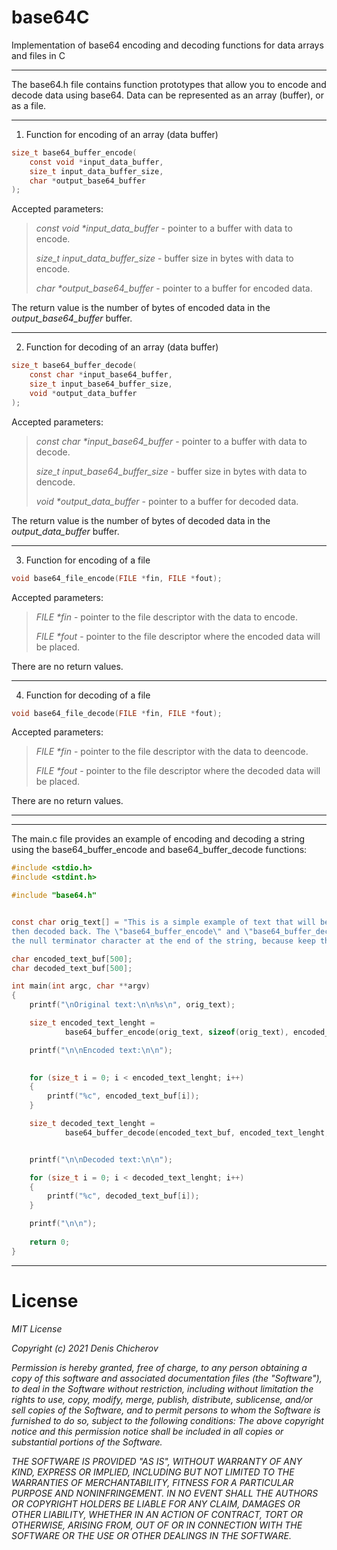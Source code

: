 # base64C
Implementation of base64 encoding and decoding functions for data arrays and files in C

___

The base64.h file contains function prototypes that allow you to encode and decode data using base64. Data can be represented as an array (buffer), or as a file.

___

1. Function for encoding of an array (data buffer)

```c
size_t base64_buffer_encode(
    const void *input_data_buffer,
    size_t input_data_buffer_size,
    char *output_base64_buffer
);
```
Accepted parameters:
>_const void *input_data_buffer_ - pointer to a buffer with data to encode.
>
>_size_t input_data_buffer_size_ - buffer size in bytes with data to encode.
>
>_char *output_base64_buffer_ - pointer to a buffer for encoded data.

The return value is the number of bytes of encoded data in the _output_base64_buffer_ buffer.


___

2. Function for decoding of an array (data buffer)

```c
size_t base64_buffer_decode(
    const char *input_base64_buffer,
    size_t input_base64_buffer_size,
    void *output_data_buffer
);
```
Accepted parameters:
>_const char *input_base64_buffer_ - pointer to a buffer with data to decode.
>
>_size_t input_base64_buffer_size_ - buffer size in bytes with data to dencode.
>
>_void *output_data_buffer_ - pointer to a buffer for decoded data.

The return value is the number of bytes of decoded data in the _output_data_buffer_ buffer.


___

3. Function for encoding of a file

```c
void base64_file_encode(FILE *fin, FILE *fout);
```
Accepted parameters:
>_FILE *fin_ - pointer to the file descriptor with the data to encode.
>
>_FILE *fout_ - pointer to the file descriptor where the encoded data will be placed.

There are no return values.

___

4. Function for decoding of a file

```c
void base64_file_decode(FILE *fin, FILE *fout);
```
Accepted parameters:
>_FILE *fin_ - pointer to the file descriptor with the data to deencode.
>
>_FILE *fout_ - pointer to the file descriptor where the decoded data will be placed.

There are no return values.

___
___
The main.c file provides an example of encoding and decoding a string using the base64_buffer_encode and base64_buffer_decode functions:

```c
#include <stdio.h>
#include <stdint.h>

#include "base64.h"


const char orig_text[] = "This is a simple example of text that will be encoded with base64 and \
then decoded back. The \"base64_buffer_encode\" and \"base64_buffer_decode\" functions do not set \
the null terminator character at the end of the string, because keep this in mind.";

char encoded_text_buf[500];
char decoded_text_buf[500];

int main(int argc, char **argv)
{
	printf("\nOriginal text:\n\n%s\n", orig_text);

	size_t encoded_text_lenght =
            base64_buffer_encode(orig_text, sizeof(orig_text), encoded_text_buf);

	printf("\n\nEncoded text:\n\n");
	

	for (size_t i = 0; i < encoded_text_lenght; i++)
	{
		printf("%c", encoded_text_buf[i]);
	}

	size_t decoded_text_lenght =
            base64_buffer_decode(encoded_text_buf, encoded_text_lenght, decoded_text_buf);


	printf("\n\nDecoded text:\n\n");

	for (size_t i = 0; i < decoded_text_lenght; i++)
	{
		printf("%c", decoded_text_buf[i]);
	}

	printf("\n\n");
	
	return 0;
}
```

___

# License

*MIT License*

*Copyright (c) 2021 Denis Chicherov*

*Permission is hereby granted, free of charge, to any person obtaining a copy
of this software and associated documentation files (the "Software"), to deal
in the Software without restriction, including without limitation the rights
to use, copy, modify, merge, publish, distribute, sublicense, and/or sell
copies of the Software, and to permit persons to whom the Software is
furnished to do so, subject to the following conditions:
The above copyright notice and this permission notice shall be included in all
copies or substantial portions of the Software.*

*_THE SOFTWARE IS PROVIDED "AS IS", WITHOUT WARRANTY OF ANY KIND, EXPRESS OR
IMPLIED, INCLUDING BUT NOT LIMITED TO THE WARRANTIES OF MERCHANTABILITY,
FITNESS FOR A PARTICULAR PURPOSE AND NONINFRINGEMENT. IN NO EVENT SHALL THE
AUTHORS OR COPYRIGHT HOLDERS BE LIABLE FOR ANY CLAIM, DAMAGES OR OTHER
LIABILITY, WHETHER IN AN ACTION OF CONTRACT, TORT OR OTHERWISE, ARISING FROM,
OUT OF OR IN CONNECTION WITH THE SOFTWARE OR THE USE OR OTHER DEALINGS IN THE
SOFTWARE._*
